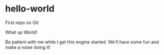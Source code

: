 # hello-world
First repo on Git

What up World! 

Be patient with me while I get this engine started. We'll have some 
fun and make a noise doing it!
